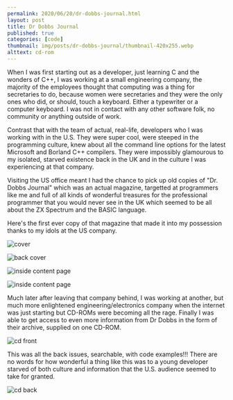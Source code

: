 ```yaml
---
permalink: 2020/06/20/dr-dobbs-journal.html
layout: post
title: Dr Dobbs Journal
published: true
categories: [code]
thumbnail: img/posts/dr-dobbs-journal/thumbnail-420x255.webp
alttext: cd-rom
---
```


When I was first starting out as a developer, just learning C and the wonders of C++, I was working at a small engineering company, the majority of the employees
thought that computing was a thing for secretaries to do, because women were secretaries and they were the only ones who did, or should, touch a keyboard. Either a 
typewriter or a computer keyboard. I was not in contact with any other software folk, no community or anything outside of work.

Contrast that with the team of actual, real-life, developers who I was working with in the U.S. They were super cool, were steeped in the programming culture, knew 
about all the command line options for the latest Microsoft and Borland C++ compilers. They were impossibly glamourous to my isolated, starved existence back in the UK and 
in the culture I was experiencing at that company.

Visiting the US office meant I had the chance to pick up old copies of "Dr. Dobbs Journal" which was an actual magazine, targetted at programmers like me and full of 
all kinds of wonderful treasures for the professional programmer that you would never see in the UK which seemed to be all about the ZX Spectrum and the BASIC language. 

Here's the first ever copy of that magazine that made it into my possession thanks to my idols at the US company. 

![cover](/img/posts/dr-dobbs-journal/dr-dobbs-cover.webp)

![back cover](/img/posts/dr-dobbs-journal/dr-dobbs-back.webp)

![inside content page](/img/posts/dr-dobbs-journal/contents-left.webp)

![inside content page](/img/posts/dr-dobbs-journal/contents-right.webp)


Much later after leaving that company behind, I was working at another, but much more enlightened engineering/electronics company when the internet was just starting but 
CD-ROMs were becoming all the rage. Finally I was able to get access to even more information from Dr Dobbs in the form of their archive, supplied on one CD-ROM.

![cd front](/img/posts/dr-dobbs-journal/cd-front.webp)

This was all the back issues, searchable, with code examples!!! There are no words for how wonderful a thing like this was to a young developer starved of both culture and 
information that the U.S. audience seemed to take for granted. 

![cd back](/img/posts/dr-dobbs-journal/cd-back.webp)

